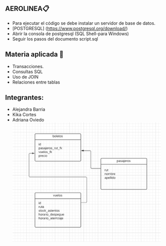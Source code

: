 
## AEROLINEA📋
- Para ejecutar el código se debe instalar un servidor de base de datos.
- [POSTGRESQL] (https://www.postgresql.org/download/)
- Abrir la consola de postgresql (SQL Shell-para Windows)
- Seguir los pasos del documento script.sql

## Materia aplicada 📝
- Transacciones.
- Consultas SQL
- Uso de JOIN
- Relaciones entre tablas
## Integrantes:
- Alejandra Barria
- Kika Cortes
- Adriana Oviedo
![](https://github.com/AdrianaOL/aerolinea/blob/main/img.PNG)
